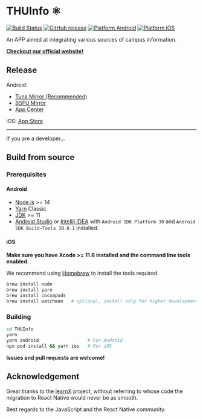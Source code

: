 # THUInfo ⚛️

[![Build Status](https://github.com/UNIDY2002/THUInfo/workflows/Build%20Android%20and%20iOS/badge.svg)](https://github.com/UNIDY2002/THUInfo/actions?query=workflow%3A%22Build+Android+and+iOS%22) [![GitHub release](https://img.shields.io/github/v/release/UNIDY2002/THUInfo)](https://github.com/UNIDY2002/THUInfo/releases) [![Platform Android](https://img.shields.io/badge/platform-android-brightgreen)](https://install.appcenter.ms/users/unidy/apps/thuinfo/distribution_groups/cd) [![Platform iOS](https://img.shields.io/badge/platform-ios-brightgreen)](https://apps.apple.com/cn/app/thu-info/id1533968428)

An APP aimed at integrating various sources of campus information.

**[Checkout our official website!](https://thuinfo.net/)**

## Release

Android:

- [Tuna Mirror (Recommended)](https://mirrors.tuna.tsinghua.edu.cn/github-release/UNIDY2002/THUInfo/LatestRelease/)
- [BSFU Mirror](https://mirrors.bfsu.edu.cn/github-release/UNIDY2002/THUInfo/LatestRelease/)
- [App Center](https://install.appcenter.ms/users/unidy/apps/thuinfo/distribution_groups/cd)

iOS: [App Store](https://apps.apple.com/cn/app/thu-info/id1533968428)

---

If you are a developer...

## Build from source

### Prerequisites

#### Android

- [Node.js](https://nodejs.org/) >= 14
- [Yarn](https://classic.yarnpkg.com/lang/en/) Classic
- [JDK](https://adoptium.net/temurin/releases) >= 11
- [Android Studio](https://developer.android.com/studio/index.html) or [Intellij IDEA](https://www.jetbrains.com/idea/) with `Android SDK Platform 30` and `Android SDK Build-Tools 30.0.1` installed.

#### iOS

**Make sure you have Xcode >= 11.6 installed and the command line tools enabled.**

We recommend using [Homebrew](https://brew.sh/) to install the tools required.

```bash
brew install node
brew install yarn
brew install cocoapods
brew install watchman   # optional, install only for higher development performance
```

### Building

```bash
cd THUInfo
yarn
yarn android                  # For Android
npx pod-install && yarn ios   # For iOS
```

**Issues and pull requests are welcome!**

## Acknowledgement

Great thanks to the [learnX](https://github.com/robertying/learnX) project, without referring to whose code the migration to React Native would never be as smooth.

Best regards to the JavaScript and the React Native community.
